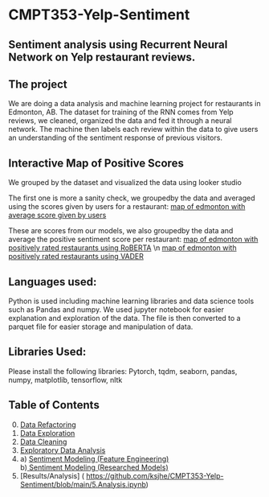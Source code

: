 # CMPT353-Yelp-Sentiment


## Sentiment analysis using Recurrent Neural Network on Yelp restaurant reviews.

## The project
We are doing a data analysis and machine learning project for restaurants in Edmonton, AB.
The dataset for training of the RNN comes from Yelp reviews, we cleaned, organized the data and fed it through a neural network.
The machine then labels each review within the data to give users an understanding of the sentiment response of previous visitors.

## Interactive Map of Positive Scores
We grouped by the dataset and visualized the data using looker studio

The first one is more a sanity check, we groupedby the data and averaged using the scores given by users for a restaurant:
[map of edmonton with average score given by users](https://datastudio.google.com/s/q-1s3WAWPrs)

These are scores from our models, we also groupedby the data and average the positive sentiment score per restaurant:
[map of edmonton with positively rated restaurants using RoBERTA](https://datastudio.google.com/s/qQ1zFA7x7r4)
\n [map of edmonton with positively rated restaurants using VADER](https://datastudio.google.com/s/gTHQGWbg2Pg)


## Languages used:
Python is used including machine learning libraries and data science tools such as Pandas and numpy.
We used jupyter notebook for easier explanation and exploration of the data.
The file is then converted to a parquet file for easier storage and manipulation of data.

## Libraries Used:
Please install the following libraries:
Pytorch,
tqdm,
seaborn,
pandas,
numpy,
matplotlib,
tensorflow,
nltk

## Table of Contents
0. [Data Refactoring](https://github.com/ksjhe/CMPT353-Yelp-Sentiment/blob/main/0.Data%20Refactor.ipynb)
1. [Data Exploration](https://github.com/ksjhe/CMPT353-Yelp-Sentiment/blob/main/1.Explore.ipynb)
2. [Data Cleaning](https://github.com/ksjhe/CMPT353-Yelp-Sentiment/blob/main/2.Clean.ipynb)
3. [Exploratory Data Analysis](https://github.com/ksjhe/CMPT353-Yelp-Sentiment/blob/main/3.%20Exploratory%20Data%20Analysis.ipynb)
4. a) [Sentiment Modeling (Feature Engineering)](https://github.com/ksjhe/CMPT353-Yelp-Sentiment/blob/main/4a.%20Sentiment%20Modeling%20(Feature%20Engineering).ipynb)	<br> b)[ Sentiment Modeling (Researched Models)]( https://github.com/ksjhe/CMPT353-Yelp-Sentiment/blob/main/4b.%20Sentiment%20Modeling%20(Researched%20Models).ipynb)
5. [Results/Analysis] ( https://github.com/ksjhe/CMPT353-Yelp-Sentiment/blob/main/5.Analysis.ipynb)


